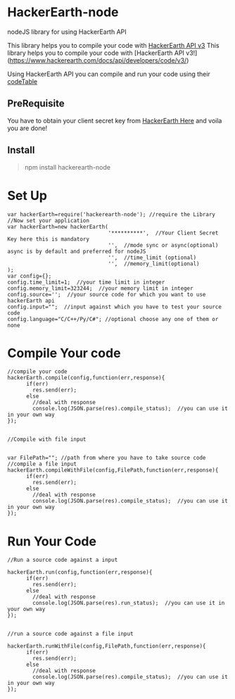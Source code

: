 # HackerEarth-node
nodeJS library for using HackerEarth API

This library helps you to compile your code with [HackerEarth API v3](https://www.hackerearth.com/docs/api/developers/code/legacy/)
This library helps you to compile your code with [HackerEarth API v3!] (https://www.hackerearth.com/docs/api/developers/code/v3/)

Using HackerEarth API you can compile and run your code using their [codeTable](https://code.hackerEarth.com)

<h2>PreRequisite</h2>

You have to obtain your client secret key from [HackerEarth Here](http://www.hackerearth.com/api/register/) and voila you are done!

<h2>Install</h2>

>npm install hackerearth-node

<h1>Set Up</h1>

```
var hackerEarth=require('hackerearth-node'); //require the Library
//Now set your application 
var hackerEarth=new hackerEarth(
                                '**********',  //Your Client Secret Key here this is mandatory
                                '',  //mode sync or async(optional) async is by default and preferred for nodeJS
                                '',  //time_limit (optional)
                                '',  //memory_limit(optional)
);
var config={};
config.time_limit=1;  //your time limit in integer
config.memory_limit=323244;  //your memory limit in integer
config.source='';  //your source code for which you want to use hackerEarth api
config.input="";  //input against which you have to test your source code
config.language="C/C++/Py/C#"; //optional choose any one of them or none

```
<h1>Compile Your code</h1>

```
//compile your code 
hackerEarth.compile(config,function(err,response){
      if(err)
        res.send(err);
      else
        //deal with response
        console.log(JSON.parse(res).compile_status);  //you can use it in your own way
});


//Compile with file input 


var FilePath=""; //path from where you have to take source code
//compile a file input
hackerEarth.compileWithFile(config,FilePath,function(err,response){
      if(err)
        res.send(err);
      else
        //deal with response
        console.log(JSON.parse(res).compile_status);  //you can use it in your own way
});
```

<h1>Run Your Code</h1>

```
//Run a source code against a input

hackerEarth.run(config,function(err,response){
      if(err)
        res.send(err);
      else
        //deal with response
        console.log(JSON.parse(res).run_status);  //you can use it in your own way
});


//run a source code against a file input

hackerEarth.runWithFile(config,FilePath,function(err,response){
      if(err)
        res.send(err);
      else
        //deal with response
        console.log(JSON.parse(res).compile_status);  //you can use it in your own way
});
```
